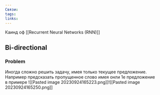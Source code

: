 ```yaml
---
Связи: 
tags: 
links:
---
```

Каинд оф [[Recurrent Neural Networks (RNN)]]


## Bi-directional
### Problem
Иногда сложно решить задачу, имея только текущее предложение. Например предсказать пропущенное слово имея онли 1е предложение в примере
![[Pasted image 20230924165223.png]]![[Pasted image 20230924165250.png]]
